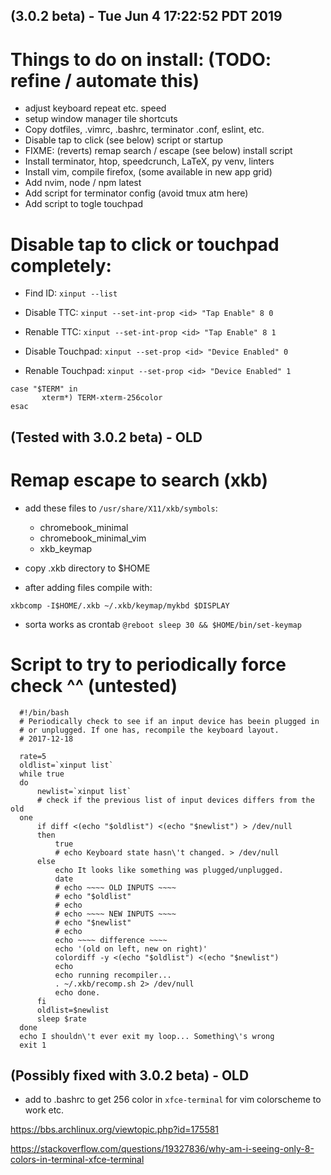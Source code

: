 (3.0.2 beta) - Tue Jun 4 17:22:52 PDT 2019
-------------------------------------------

# Things to do on install: (TODO: refine / automate this)

  - adjust keyboard repeat etc. speed
  - setup window manager tile shortcuts
  - Copy dotfiles, .vimrc, .bashrc, terminator .conf, eslint, etc.
  - Disable tap to click (see below) script or startup
  - FIXME: (reverts) remap search / escape (see below) install script
  - Install terminator, htop, speedcrunch, LaTeX, py venv, linters
  - Install vim, compile firefox, (some available in new app grid)
  - Add nvim, node / npm latest
  - Add script for terminator config (avoid tmux atm here)
  - Add script to togle touchpad

# Disable tap to click or touchpad completely:

  - Find ID: `xinput --list`

  - Disable TTC: `xinput --set-int-prop <id> "Tap Enable" 8 0`
  - Renable TTC: `xinput --set-int-prop <id> "Tap Enable" 8 1`

  - Disable Touchpad: `xinput --set-prop <id> "Device Enabled" 0`
  - Renable Touchpad: `xinput --set-prop <id> "Device Enabled" 1`

```
case "$TERM" in
       xterm*) TERM-xterm-256color
esac

```

(Tested with 3.0.2 beta) - OLD
------------------------------

# Remap escape to search (xkb)

- add these files to `/usr/share/X11/xkb/symbols`:
  - chromebook_minimal
  - chromebook_minimal_vim
  - xkb_keymap

- copy .xkb directory to $HOME

- after adding files compile with:

`xkbcomp -I$HOME/.xkb ~/.xkb/keymap/mykbd $DISPLAY`

- sorta works as crontab `@reboot sleep 30 && $HOME/bin/set-keymap`

# Script to try to periodically force check ^^ (untested)

```
  #!/bin/bash
  # Periodically check to see if an input device has beein plugged in
  # or unplugged. If one has, recompile the keyboard layout.
  # 2017-12-18

  rate=5
  oldlist=`xinput list`
  while true
  do
      newlist=`xinput list`
      # check if the previous list of input devices differs from the old
  one
      if diff <(echo "$oldlist") <(echo "$newlist") > /dev/null
      then
          true
          # echo Keyboard state hasn\'t changed. > /dev/null
      else
          echo It looks like something was plugged/unplugged.
          date
          # echo ~~~~ OLD INPUTS ~~~~
          # echo "$oldlist"
          # echo
          # echo ~~~~ NEW INPUTS ~~~~
          # echo "$newlist"
          # echo
          echo ~~~~ difference ~~~~
          echo '(old on left, new on right)'
          colordiff -y <(echo "$oldlist") <(echo "$newlist")
          echo
          echo running recompiler...
          . ~/.xkb/recomp.sh 2> /dev/null
          echo done.
      fi
      oldlist=$newlist
      sleep $rate
  done
  echo I shouldn\'t ever exit my loop... Something\'s wrong
  exit 1

```

(Possibly fixed with 3.0.2 beta) - OLD
---------------------------------------
- add to .bashrc to get 256 color in `xfce-terminal` for vim colorscheme to work etc.

https://bbs.archlinux.org/viewtopic.php?id=175581

https://stackoverflow.com/questions/19327836/why-am-i-seeing-only-8-colors-in-terminal-xfce-terminal



